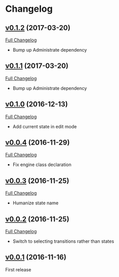 # Changelog

## [v0.1.2](https://github.com/zooppa/administrate-field-state_machine/tree/v0.1.2) (2017-03-20)

[Full Changelog](https://github.com/zooppa/administrate-field-state_machine/compare/v0.1.1...v0.1.2)

- Bump up Administrate dependency

## [v0.1.1](https://github.com/zooppa/administrate-field-state_machine/tree/v0.1.1) (2017-03-20)

[Full Changelog](https://github.com/zooppa/administrate-field-state_machine/compare/v0.1.0...v0.1.1)

- Bump up Administrate dependency

## [v0.1.0](https://github.com/zooppa/administrate-field-state_machine/tree/v0.1.0) (2016-12-13)

[Full Changelog](https://github.com/zooppa/administrate-field-state_machine/compare/v0.0.4...v0.1.0)

- Add current state in edit mode

## [v0.0.4](https://github.com/zooppa/administrate-field-state_machine/tree/v0.0.4) (2016-11-29)

[Full Changelog](https://github.com/zooppa/administrate-field-state_machine/compare/v0.0.3...v0.0.4)

- Fix engine class declaration

## [v0.0.3](https://github.com/zooppa/administrate-field-state_machine/tree/v0.0.3) (2016-11-25)

[Full Changelog](https://github.com/zooppa/administrate-field-state_machine/compare/v0.0.2...v0.0.3)

- Humanize state name

## [v0.0.2](https://github.com/zooppa/administrate-field-state_machine/tree/v0.0.2) (2016-11-25)

[Full Changelog](https://github.com/zooppa/administrate-field-state_machine/compare/v0.0.1...v0.0.2)

- Switch to selecting transitions rather than states

## [v0.0.1](https://github.com/zooppa/administrate-field-state_machine/tree/v0.0.1) (2016-11-16)

First release
